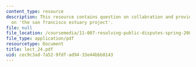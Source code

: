 ```yaml
---
content_type: resource
description: This resource contains question on collabration and provide information
  on 'the san francisco estuary project'.
file: null
file_location: /coursemedia/11-007-resolving-public-disputes-spring-2005/cec9c3ad7a529fdfad9433e44bbb8143_lect_24.pdf
file_type: application/pdf
resourcetype: Document
title: lect_24.pdf
uid: cec9c3ad-7a52-9fdf-ad94-33e44bbb8143
---
```

